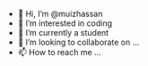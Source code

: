 - 👋 Hi, I’m @muizhassan
- 👀 I’m interested in coding
- 🌱 I’m currently a student
- 💞️ I’m looking to collaborate on ...
- 📫 How to reach me ...

<!---
muizhassan/muizhassan is a ✨ special ✨ repository because its `README.md` (this file) appears on your GitHub profile.
You can click the Preview link to take a look at your changes.
--->
